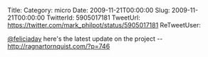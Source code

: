 Title: 
Category: micro
Date: 2009-11-21T00:00:00
Slug: 2009-11-21T00:00:00
TwitterId: 5905017181
TweetUrl: https://twitter.com/mark_philpot/status/5905017181
ReTweetUser: 

[@feliciaday](https://twitter.com/feliciaday) here's the latest update on the project -- http://ragnartornquist.com/?p=746